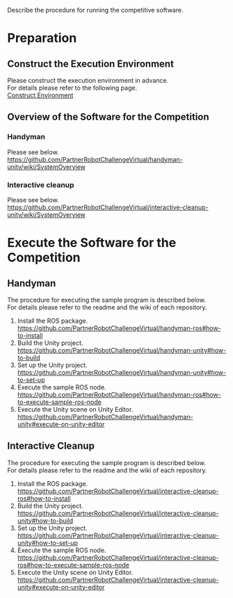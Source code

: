 Describe the procedure for running the competitive software.

# Preparation

## Construct the Execution Environment
Please construct the execution environment in advance.  
For details please refer to the following page.  
[Construct Environment](Environment.md)


## Overview of the Software for the Competition

### Handyman

Please see below.  
https://github.com/PartnerRobotChallengeVirtual/handyman-unity/wiki/SystemOverview

### Interactive cleanup

Please see below.  
https://github.com/PartnerRobotChallengeVirtual/interactive-cleanup-unity/wiki/SystemOverview



# Execute the Software for the Competition

## Handyman

The procedure for executing the sample program is described below.  
For details please refer to the readme and the wiki of each repository.

1. Install the ROS package.  
https://github.com/PartnerRobotChallengeVirtual/handyman-ros#how-to-install
1. Build the Unity project.  
https://github.com/PartnerRobotChallengeVirtual/handyman-unity#how-to-build
1. Set up the Unity project.  
https://github.com/PartnerRobotChallengeVirtual/handyman-unity#how-to-set-up
1. Execute the sample ROS node.  
https://github.com/PartnerRobotChallengeVirtual/handyman-ros#how-to-execute-sample-ros-node
1. Execute the Unity scene on Unity Editor.  
https://github.com/PartnerRobotChallengeVirtual/handyman-unity#execute-on-unity-editor

## Interactive Cleanup

The procedure for executing the sample program is described below.  
For details please refer to the readme and the wiki of each repository.

1. Install the ROS package.  
https://github.com/PartnerRobotChallengeVirtual/interactive-cleanup-ros#how-to-install
1. Build the Unity project.  
https://github.com/PartnerRobotChallengeVirtual/interactive-cleanup-unity#how-to-build
1. Set up the Unity project.  
https://github.com/PartnerRobotChallengeVirtual/interactive-cleanup-unity#how-to-set-up
1. Execute the sample ROS node.  
https://github.com/PartnerRobotChallengeVirtual/interactive-cleanup-ros#how-to-execute-sample-ros-node
1. Execute the Unity scene on Unity Editor.  
https://github.com/PartnerRobotChallengeVirtual/interactive-cleanup-unity#execute-on-unity-editor
